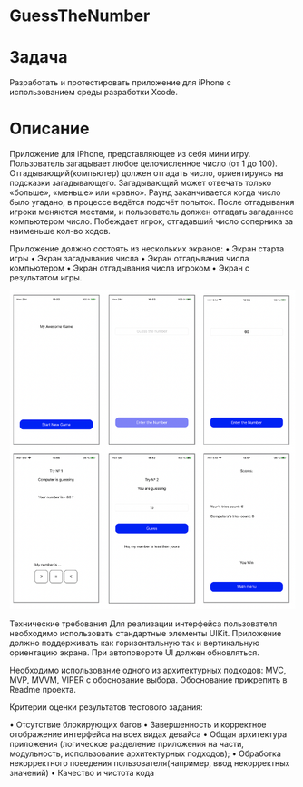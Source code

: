 # GuessTheNumber

# Задача
Разработать и протестировать приложение для iPhone с
использованием среды разработки Xcode.

# Описание
Приложение для iPhone, представляющее из себя мини игру.
Пользователь загадывает любое целочисленное число (от 1 до 100).
Отгадывающий(компьютер) должен отгадать число, ориентируясь на
подсказки загадывающего.
Загадывающий может отвечать только «больше», «меньше» или
«равно».
Раунд заканчивается когда число было угадано, в процессе ведётся
подсчёт попыток.
После отгадывания игроки меняются местами, и пользователь должен
отгадать загаданное компьютером число.
Побеждает игрок, отгадавший число соперника за наименьше кол-во
ходов.

Приложение должно состоять из нескольких экранов:
• Экран старта игры
• Экран загадывания числа
• Экран отгадывания числа компьютером
• Экран отгадывания числа игроком
• Экран с результатом игры.

<img width="700" alt="example" src="https://raw.githubusercontent.com/semjonG/GuessTheNumber/main/0.png"><br>

Технические требования
Для реализации интерфейса пользователя необходимо
использовать стандартные элементы UIKit.
Приложение должно поддерживать как горизонтальную так и
вертикальную ориентацию экрана. При автоповороте UI
должен обновляться.

Необходимо использование одного из архитектурных
подходов: MVC, MVP, MVVM, VIPER c обоснование выбора.
Обоснование прикрепить в Readme проекта.

Критерии оценки результатов
тестового задания:

• Отсутствие блокирующих багов
• Завершенность и корректное отображение интерфейса на
всех видах девайса
• Общая архитектура приложения (логическое разделение
приложения на части, модульность, использование
архитектурных подходов);
• Обработка некорректного поведения
пользователя(например, ввод некорректных значений)
• Качество и чистота кода
